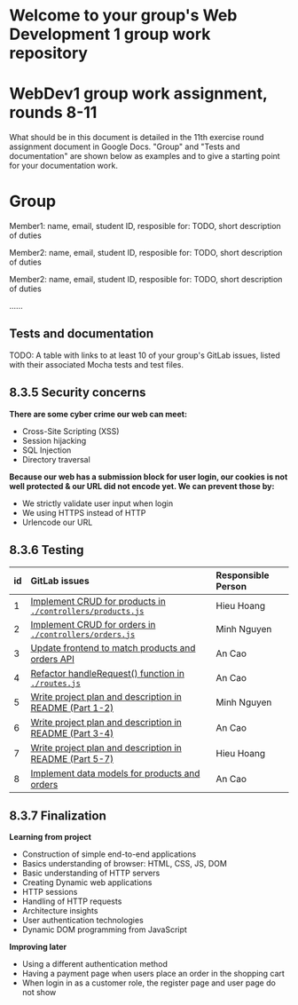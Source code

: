 # Welcome to your group's Web Development 1 group work repository

# WebDev1 group work assignment, rounds 8-11

What should be in this document is detailed in the 11th exercise round assignment document in Google Docs. "Group" and "Tests and documentation" are shown below as examples and to give a starting point for your documentation work.

# Group 

Member1:  name, email, student ID, 
resposible for: TODO, short description of duties 

Member2:  name, email, student ID, 
resposible for: TODO, short description of duties 


Member2:  name, email, student ID, 
resposible for: TODO, short description of duties 

......


## Tests and documentation

TODO: A table with links to at least 10 of your group's GitLab issues, listed with their associated Mocha tests and test files.

## 8.3.5 Security concerns

<b>There are some cyber crime our web can meet:</b>
* Cross-Site Scripting (XSS) 
* Session hijacking
* SQL Injection
* Directory traversal
  
<b>Because our web has a submission block for user login,  our cookies is not well protected & our URL did not encode yet.
We can prevent those by:</b>

* We strictly validate user input when login
* We using HTTPS instead of HTTP
* Urlencode our URL

## 8.3.6 Testing

| id   |      GitLab issues                                                                    |  Responsible Person | 
|------|:--------------------------------------------------------------------------------------|:----------------|
|  1   |  [Implement CRUD for products in `./controllers/products.js`](https://course-gitlab.tuni.fi/webdev1-fall-2023-groupwork/webdev1-fall2023-group061/-/issues/13) | Hieu Hoang |
|  2   |  [Implement CRUD for orders in `./controllers/orders.js`](https://course-gitlab.tuni.fi/webdev1-fall-2023-groupwork/webdev1-fall2023-group061/-/issues/14) | Minh Nguyen |
|  3   |  [Update frontend to match products and orders API](https://course-gitlab.tuni.fi/webdev1-fall-2023-groupwork/webdev1-fall2023-group061/-/issues/17) | An Cao |
|  4   |  [Refactor handleRequest() function in `./routes.js`](https://course-gitlab.tuni.fi/webdev1-fall-2023-groupwork/webdev1-fall2023-group061/-/issues/11) | An Cao |
|  5   |  [Write project plan and description in README (Part 1-2)](https://course-gitlab.tuni.fi/webdev1-fall-2023-groupwork/webdev1-fall2023-group061/-/issues/20) | Minh Nguyen |
|  6   |  [Write project plan and description in README (Part 3-4)](https://course-gitlab.tuni.fi/webdev1-fall-2023-groupwork/webdev1-fall2023-group061/-/issues/21) | An Cao |
|  7   |  [Write project plan and description in README (Part 5-7)](https://course-gitlab.tuni.fi/webdev1-fall-2023-groupwork/webdev1-fall2023-group061/-/issues/22) | Hieu Hoang |
|  8   |  [Implement data models for products and orders](https://course-gitlab.tuni.fi/webdev1-fall-2023-groupwork/webdev1-fall2023-group061/-/issues/12) | An Cao |

## 8.3.7 Finalization
<b>Learning from project</b>
* Construction of simple end-to-end applications
* Basics understanding of browser: HTML, CSS, JS, DOM
* Basic understanding of HTTP servers
* Creating Dynamic web applications
* HTTP sessions
* Handling of HTTP requests
* Architecture insights
* User authentication technologies
* Dynamic DOM programming from JavaScript

<b>Improving later</b>
* Using a different authentication method
* Having a payment page when users place an order in the shopping cart
* When login in as a customer role, the register page and user page do not show
